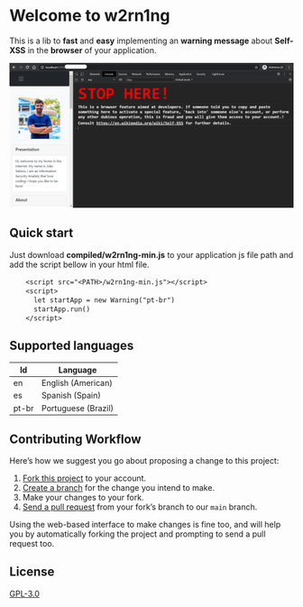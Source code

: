 # Welcome to w2rn1ng
This is a lib to **fast** and **easy** implementing an **warning message** about **Self-XSS** in the **browser** of your application.

![Alt text](documentation/how_works.png?raw=true "Working")

## Quick start
Just download **compiled/w2rn1ng-min.js** to your application js file path and add the script bellow in your html file.

```    
    <script src="<PATH>/w2rn1ng-min.js"></script>
    <script>  
      let startApp = new Warning("pt-br")  
      startApp.run()  
    </script>
```

## Supported languages
| Id| Language|
|--|--|
| en | English (American) |
| es | Spanish (Spain)|
| pt-br | Portuguese (Brazil)

## Contributing Workflow
Here’s how we suggest you go about proposing a change to this project:

1.  [Fork this project](https://help.github.com/articles/fork-a-repo/)  to your account.
2.  [Create a branch](https://help.github.com/articles/creating-and-deleting-branches-within-your-repository)  for the change you intend to make.
3.  Make your changes to your fork.
4.  [Send a pull request](https://help.github.com/articles/using-pull-requests/)  from your fork’s branch to our  `main`  branch.

Using the web-based interface to make changes is fine too, and will help you by automatically forking the project and prompting to send a pull request too.

## License
[GPL-3.0](https://www.gnu.org/licenses/gpl-3.0.en.html)
